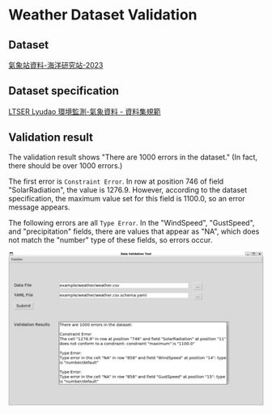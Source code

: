 # Weather Dataset Validation

## Dataset

[氣象站資料-海洋研究站-2023](https://data.depositar.io/dataset/ltser-lyudao-weather/resource/cd83f13c-cbf0-446c-a3f6-59085e7fbc1f)

## Dataset specification

[LTSER Lyudao 環境監測-氣象資料 - 資料集規範](https://data.depositar.io/dataset/ltser-dataset-specification/resource/1c0245da-44d4-4d3e-ad29-5597aae84b4f)

## Validation result

The validation result shows "There are 1000 errors in the dataset." (In fact, there should be over 1000 errors.)

The first error is `Constraint Error`. In row at position 746 of field "SolarRadiation", the value is 1276.9. However, according to the dataset specification, the maximum value set for this field is 1100.0, so an error message appears.

The following errors are all `Type Error`. In the "WindSpeed", "GustSpeed", and "precipitation" fields, there are values that appear as "NA", which does not match the "number" type of these fields, so errors occur.

![](_static/weather.png)